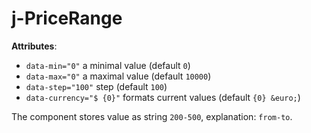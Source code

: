 # j-PriceRange

__Attributes__:
- `data-min="0"` a minimal value (default `0`)
- `data-max="0"` a maximal value (default `10000`)
- `data-step="100"` step (default `100`)
- `data-currency="$ {0}"` formats current values (default `{0} &euro;`)

The component stores value as string `200-500`, explanation: `from-to`.